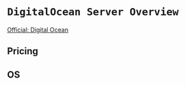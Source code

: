 # `DigitalOcean Server Overview`

[Official: Digital Ocean](https://www.digitalocean.com/)


## Pricing


## OS


## 